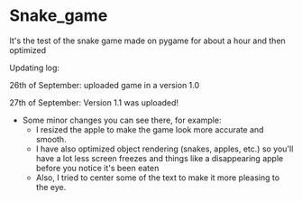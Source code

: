 # Snake_game
It's the test of the snake game made on pygame for about a hour and then optimized

Updating log:

26th of September: uploaded game in a version 1.0

27th of September: Version 1.1 was uploaded!
- Some minor changes you can see there, for example:
    - I resized the apple to make the game look more accurate and smooth.
    - I have also optimized object rendering (snakes, apples, etc.) so you'll have a lot less screen freezes and things like a disappearing apple before you notice it's been eaten
    - Also, I tried to center some of the text to make it more pleasing to the eye.
